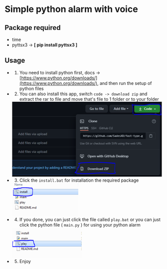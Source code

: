 # Simple python alarm with voice

## Package required
- time
- pyttsx3 -> **[ pip install pyttsx3 ]**

## Usage
- 1. You need to install python first, docs -> [https://www.python.org/downloads/](https://www.python.org/downloads/), and then run the setup of python files
- 2. You can also install this app, switch `code -> download zip` and extract the rar to file and move that's file to 1 folder or to your folder

    <img src="./image/github.jpg" alt="iniGambar">

- 3. Click the `install.bat` for installation the required package

    <img src="./image/gambar.jpg" alt="installation">

- 4. If you done, you can just click the file called `play.bat` or you can just click the python file ( `main.py` ) for using your python alarm

    <img src="./image/gambar1.jpg" alt="iniGambar">

- 5. Enjoy 